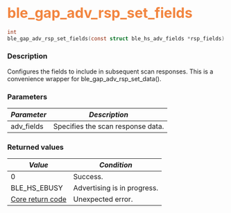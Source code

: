 ## <font color="#F2853F" style="font-size:24pt">ble\_gap\_adv\_rsp\_set\_fields</font>

```c
int
ble_gap_adv_rsp_set_fields(const struct ble_hs_adv_fields *rsp_fields)
```

### Description

Configures the fields to include in subsequent scan responses.  This is a convenience wrapper for ble\_gap\_adv\_rsp\_set\_data().

### Parameters

| *Parameter* | *Description* |
|-------------|---------------|
| adv\_fields | Specifies the scan response data. |

### Returned values

| *Value* | *Condition* |
|---------|-------------|
| 0 | Success. |
| BLE\_HS\_EBUSY | Advertising is in progress. |
| [Core return code](../../ble_hs_return_codes/#return-codes-core) | Unexpected error. |
